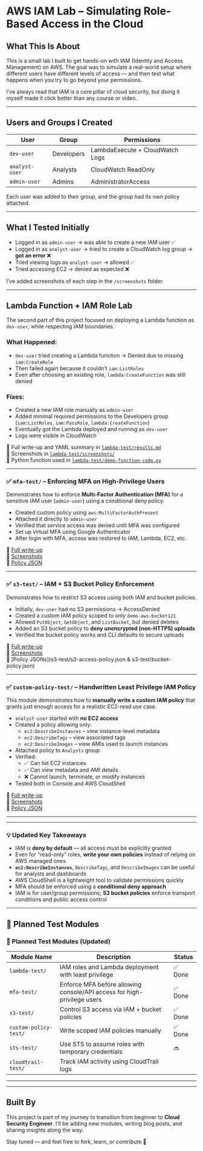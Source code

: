 #  AWS IAM Lab – Simulating Role-Based Access in the Cloud

##  What This Is About

This is a small lab I built to get hands-on with IAM (Identity and Access Management) on AWS. The goal was to simulate a real-world setup where different users have different levels of access — and then test what happens when you try to go beyond your permissions.

I’ve always read that IAM is a core pillar of cloud security, but doing it myself made it click better than any course or video.

---

##  Users and Groups I Created

| User           | Group      | Permissions                     |
|----------------|------------|----------------------------------|
| `dev-user`     | Developers | LambdaExecute + CloudWatch Logs |
| `analyst-user` | Analysts   | CloudWatch ReadOnly             |
| `admin-user`   | Admins     | AdministratorAccess             |

Each user was added to their group, and the group had its own policy attached.

---

##  What I Tested Initially

- Logged in as `admin-user` → was able to create a new IAM user ✅  
- Logged in as `analyst-user` → tried to create a CloudWatch log group → **got an error** ❌  
- Tried viewing logs as `analyst-user` → allowed ✅  
- Tried accessing EC2 → denied as expected ❌  

I’ve added screenshots of each step in the `/screenshots` folder.

---

##  Lambda Function + IAM Role Lab

The second part of this project focused on deploying a Lambda function as `dev-user`, while respecting IAM boundaries.

### What Happened:
- `dev-user` tried creating a Lambda function → Denied due to missing `iam:CreateRole`
- Then failed again because it couldn’t `iam:ListRoles`
- Even after choosing an existing role, `lambda:CreateFunction` was still denied

### Fixes:
- Created a new IAM role manually as `admin-user`
- Added minimal required permissions to the Developers group (`iam:ListRoles`, `iam:PassRole`, `lambda:CreateFunction`)
- Eventually got the Lambda deployed and running as `dev-user`
- Logs were visible in CloudWatch

📄 Full write-up and YAML summary in [`lambda-test/results.md`](lambda-test/results.md)  
📸 Screenshots in [`lambda-test/screenshots/`](lambda-test/screenshots/)  
🧠 Python function used in [`lambda-test/demo-function-code.py`](lambda-test/demo-function-code.py)

---

### ✅ `mfa-test/` – Enforcing MFA on High-Privilege Users  
Demonstrates how to enforce **Multi-Factor Authentication (MFA)** for a sensitive IAM user (`admin-user`) using a conditional deny policy.

- Created custom policy using `aws:MultiFactorAuthPresent`
- Attached it directly to `admin-user`
- Verified that service access was denied until MFA was configured
- Set up virtual MFA using Google Authenticator
- After login with MFA, access was restored to IAM, Lambda, EC2, etc.

📄 [Full write-up](mfa-test/results.md)  
📸 [Screenshots](mfa-test/screenshots/)  
📜 [Policy JSON](mfa-test/mfa-enforce-policy.json)

---

### ✅ `s3-test/` – IAM + S3 Bucket Policy Enforcement

Demonstrates how to restrict S3 access using both IAM and bucket policies.

- Initially, `dev-user` had no S3 permissions → AccessDenied
- Created a custom IAM policy scoped to only `demo-aws-bucket121`
- Allowed `PutObject`, `GetObject`, and `ListBucket`, but denied deletes
- Added an S3 bucket policy to **deny unencrypted (non-HTTPS) uploads**
- Verified the bucket policy works and CLI defaults to secure uploads

📄 [Full write-up](s3-test/results.md)  
📸 [Screenshots](s3-test/screenshots/)  
📜 [Policy JSONs](s3-test/s3-access-policy.json & s3-test/bucket-policy.json)

---
### ✅ `custom-policy-test/` – Handwritten Least Privilege IAM Policy

This module demonstrates how to **manually write a custom IAM policy** that grants just enough access for a realistic EC2-read use case.

- `analyst-user` started with **no EC2 access**  
- Created a policy allowing only:
  - `ec2:DescribeInstances` – view instance-level metadata  
  - `ec2:DescribeTags` – view associated tags  
  - `ec2:DescribeImages` – view AMIs used to launch instances  
- Attached policy to `Analysts` group  
- Verified:
  - ✅ Can list EC2 instances  
  - ✅ Can view metadata and AMI details  
  - ❌ Cannot launch, terminate, or modify instances  
- Tested both in Console and AWS CloudShell

📄 [Full write-up](custom-policy-test/results.md)  
📸 [Screenshots](custom-policy-test/Screenshots/)  
📜 [Policy JSON](custom-policy-test/analyst-ec2-read-policy.json)

---

---
### 💡 Updated Key Takeaways

- IAM is **deny by default** — all access must be explicitly granted  
- Even for “read-only” roles, **write your own policies** instead of relying on AWS managed ones  
- **`ec2:DescribeInstances`**, `DescribeTags`, and `DescribeImages` can be useful for analysts and dashboards  
- AWS CloudShell is a lightweight tool to validate permissions quickly  
- MFA should be enforced using a **conditional deny approach**  
- IAM is for user/group permissions; **S3 bucket policies** enforce transport conditions and public access control


---

## 🧩 Planned Test Modules

### 🧩 Planned Test Modules (Updated)

| Module Name              | Description                                                             | Status |
|--------------------------|-------------------------------------------------------------------------|--------|
| `lambda-test/`           | IAM roles and Lambda deployment with least privilege                   | ✅ Done |
| `mfa-test/`              | Enforce MFA before allowing console/API access for high-privilege users | ✅ Done |
| `s3-test/`               | Control S3 access via IAM + bucket policies                             | ✅ Done |
| `custom-policy-test/`    | Write scoped IAM policies manually                                      | ✅ Done |
| `sts-test/`              | Use STS to assume roles with temporary credentials                      | 🔜     |
| `cloudtrail-test/`       | Track IAM activity using CloudTrail logs          

---

---



##  Built By

This project is part of my journey to transition from beginner to **Cloud Security Engineer**. I’ll be adding new modules, writing blog posts, and sharing insights along the way.

Stay tuned — and feel free to fork, learn, or contribute 🔐

